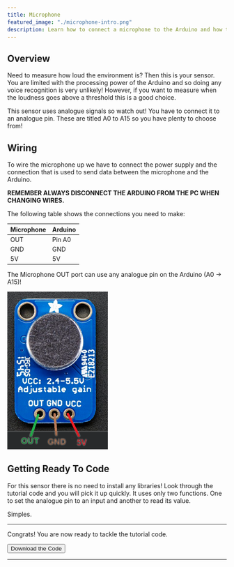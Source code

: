 ```yaml
---
title: Microphone
featured_image: "./microphone-intro.png"
description: Learn how to connect a microphone to the Arduino and how to use it.
---
```

## Overview
Need to measure how loud the environment is? Then this is your sensor. You are limited with the processing power of the Arduino and so doing any voice recognition is very unlikely! However, if you want to measure when the loudness goes above a threshold this is a good choice. 

This sensor uses analogue signals so watch out! You have to connect it to an analogue pin. These are titled A0 to A15 so you have plenty to choose from!



## Wiring
To wire the microphone up we have to connect the power supply and the connection that is used to send data between the microphone and the Arduino. 

**REMEMBER ALWAYS DISCONNECT THE ARDUINO FROM THE PC WHEN CHANGING WIRES.**

The following table shows the connections you need to make:

| Microphone    | Arduino |
| ------------- | ------- |
| OUT           | Pin A0  |
| GND           | GND     |
| 5V            | 5V      |

The Microphone OUT port can use any analogue pin on the Arduino (A0 -> A15)!

![Microphone Wiring](./images/microphone-1.png)

## Getting Ready To Code

For this sensor there is no need to install any libraries! Look through the tutorial code and you will pick it up quickly. It uses only two functions. One to set the analogue pin to an input and another to read its value. 

Simples. 


***

Congrats! You are now ready to tackle the tutorial code.

<button class="mdc-button mdc-button--raised">
  <a href="./code/MicTutorial.ino" class="mdc-button__label" style="text-decoration: none;">Download the Code</a>
</button>

***